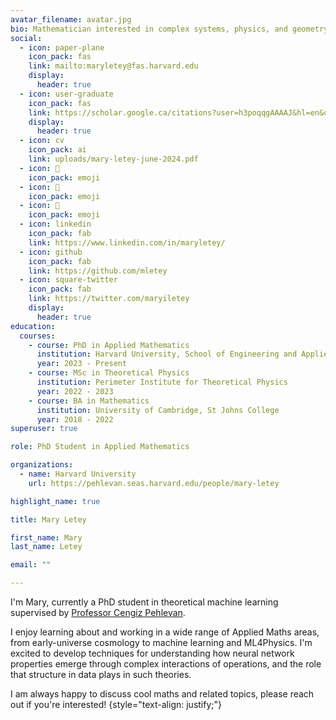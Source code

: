 ```yaml
---
avatar_filename: avatar.jpg
bio: Mathematician interested in complex systems, physics, and geometry.
social:
  - icon: paper-plane
    icon_pack: fas
    link: mailto:maryletey@fas.harvard.edu
    display:
      header: true
  - icon: user-graduate
    icon_pack: fas
    link: https://scholar.google.ca/citations?user=h3poqqgAAAAJ&hl=en&oi=ao
    display:
      header: true
  - icon: cv
    icon_pack: ai
    link: uploads/mary-letey-june-2024.pdf
  - icon: 🦦
    icon_pack: emoji
  - icon: 🦦
    icon_pack: emoji
  - icon: 🦦
    icon_pack: emoji
  - icon: linkedin
    icon_pack: fab
    link: https://www.linkedin.com/in/maryletey/
  - icon: github
    icon_pack: fab
    link: https://github.com/mletey
  - icon: square-twitter
    icon_pack: fab
    link: https://twitter.com/maryiletey
    display:
      header: true
education:
  courses:
    - course: PhD in Applied Mathematics
      institution: Harvard University, School of Engineering and Applied Sciences
      year: 2023 - Present
    - course: MSc in Theoretical Physics
      institution: Perimeter Institute for Theoretical Physics
      year: 2022 - 2023
    - course: BA in Mathematics
      institution: University of Cambridge, St Johns College
      year: 2018 - 2022
superuser: true

role: PhD Student in Applied Mathematics

organizations:
  - name: Harvard University
    url: https://pehlevan.seas.harvard.edu/people/mary-letey

highlight_name: true

title: Mary Letey

first_name: Mary
last_name: Letey

email: ""

---
```

I'm Mary, currently a PhD student in theoretical machine learning supervised by [Professor Cengiz Pehlevan](https://pehlevan.seas.harvard.edu/people/cengiz-pehlevan).

I enjoy learning about and working in a wide range of Applied Maths areas, from early-universe cosmology to machine learning and ML4Physics. I'm excited to develop techniques for understanding how neural network properties emerge through complex interactions of operations, and the role that structure in data plays in such theories. 

I am always happy to discuss cool maths and related topics, please reach out if you're interested!
{style="text-align: justify;"}
